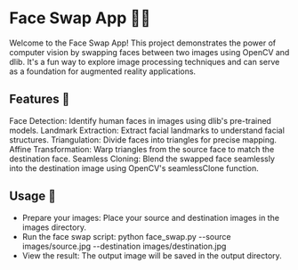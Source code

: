 # Face Swap App 🤳✨

Welcome to the Face Swap App! This project demonstrates the power of computer vision by swapping faces between two images using OpenCV and dlib. 
It's a fun way to explore image processing techniques and can serve as a foundation for augmented reality applications.

## Features 🚀

Face Detection: Identify human faces in images using dlib's pre-trained models.
Landmark Extraction: Extract facial landmarks to understand facial structures.
Triangulation: Divide faces into triangles for precise mapping.
Affine Transformation: Warp triangles from the source face to match the destination face.
Seamless Cloning: Blend the swapped face seamlessly into the destination image using OpenCV's seamlessClone function.

## Usage 📸

* Prepare your images: Place your source and destination images in the images directory.
* Run the face swap script:
python face_swap.py --source images/source.jpg --destination images/destination.jpg
* View the result: The output image will be saved in the output directory.
